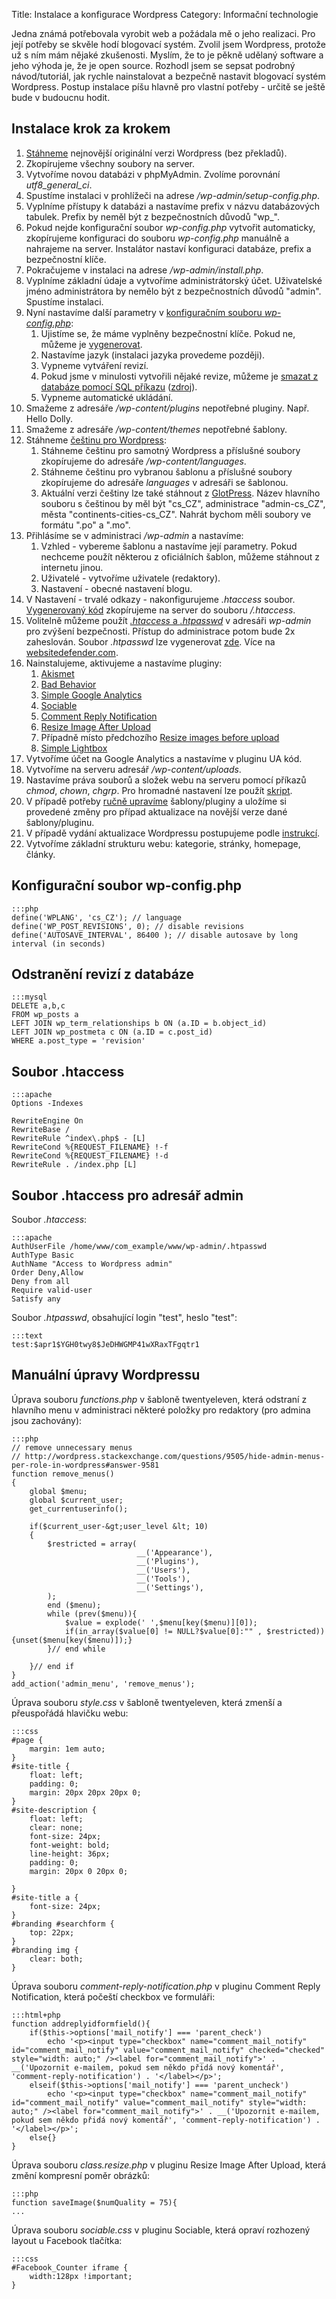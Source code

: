 Title: Instalace a konfigurace Wordpress
Category: Informační technologie

Jedna známá potřebovala vyrobit web a požádala mě o jeho realizaci. Pro
její potřeby se skvěle hodí blogovací systém. Zvolil jsem Wordpress,
protože už s ním mám nějaké zkušenosti. Myslím, že to je pěkně udělaný
software a jeho výhoda je, že je open source. Rozhodl jsem se sepsat
podrobný návod/tutoriál, jak rychle nainstalovat a bezpečně nastavit
blogovací systém Wordpress. Postup instalace píšu hlavně pro vlastní
potřeby - určitě se ještě bude v budoucnu hodit.

## Instalace krok za krokem

 1. [Stáhneme](https://wordpress.org/download/) nejnovější originální verzi Wordpress (bez překladů).
 2. Zkopírujeme všechny soubory na server.
 3. Vytvoříme novou databázi v phpMyAdmin. Zvolíme porovnání
    *utf8\_general\_ci*.
 4. Spustíme instalaci v prohlížeči na adrese */wp-admin/setup-config.php*.
 5. Vyplníme přístupy k databázi a nastavíme prefix v názvu databázových
    tabulek. Prefix by neměl být z bezpečnostních důvodů "wp\_".
 6. Pokud nejde konfigurační soubor *wp-config.php* vytvořit automaticky,
    zkopírujeme konfiguraci do souboru *wp-config.php* manuálně a nahrajeme
    na server. Instalátor nastaví konfiguraci databáze, prefix a
    bezpečnostní klíče.
 7. Pokračujeme v instalaci na adrese */wp-admin/install.php*.
 8. Vyplníme základní údaje a vytvoříme administrátorský účet. Uživatelské
    jméno administrátora by nemělo být z bezpečnostních důvodů "admin".
    Spustíme instalaci.
 9. Nyní nastavíme další parametry v [konfiguračním souboru *wp-config.php*](#konfiguracni-soubor-wp-configphp):
    1.  Ujistíme se, že máme vyplněny bezpečnostní klíče. Pokud ne, můžeme
        je [vygenerovat](https://api.wordpress.org/secret-key/1.1/salt/).
    2.  Nastavíme jazyk (instalaci jazyka provedeme později).
    3.  Vypneme vytváření revizí.
    4.  Pokud jsme v minulosti vytvořili nějaké revize, můžeme je [smazat z databáze pomocí SQL příkazu](#odstraneni-revizi-z-databaze) ([zdroj](http://blog.andreineculau.com/2008/07/delete-wordpress-26-revisions/)).
    5.  Vypneme automatické ukládání.
10. Smažeme z adresáře */wp-content/plugins* nepotřebné pluginy. Např. Hello Dolly.
11. Smažeme z adresáře */wp-content/themes* nepotřebné šablony.
12. Stáhneme [češtinu pro Wordpress](http://www.separatista.net/):
    1.  Stáhneme češtinu pro samotný Wordpress a příslušné soubory
        zkopírujeme do adresáře */wp-content/languages*.
    2.  Stáhneme češtinu pro vybranou šablonu a příslušné soubory
        zkopírujeme do adresáře *languages* v adresáři se šablonou.
    3.  Aktuální verzi češtiny lze také stáhnout z [GlotPress](http://translate.wordpress.org/projects/wp/dev). Název
        hlavního souboru s češtinou by měl být "cs\_CZ", administrace
        "admin-cs\_CZ", města "continents-cities-cs\_CZ". Nahrát bychom měli
        soubory ve formátu ".po" a ".mo".
13. Přihlásíme se v administraci */wp-admin* a nastavíme:
    1.  Vzhled - vybereme šablonu a nastavíme její parametry. Pokud nechceme
        použít některou z oficiálních šablon, můžeme stáhnout z internetu
        jinou.
    2.  Uživatelé - vytvoříme uživatele (redaktory).
    3.  Nastavení - obecné nastavení blogu.
14. V Nastavení - trvalé odkazy - nakonfigurujeme *.htaccess* soubor. [Vygenerovaný kód](#soubor-htaccess) zkopírujeme na server do souboru */.htaccess*.
15. Volitelně můžeme použít [*.htaccess* a *.htpasswd*](#soubor-htaccess-pro-adresar-admin) v adresáři
    *wp-admin* pro zvýšení bezpečnosti. Přístup do administrace potom bude
    2x zaheslován. Soubor *.htpasswd* lze vygenerovat [zde](http://www.htaccesstools.com/htpasswd-generator/). Více na
    [websitedefender.com](http://www.websitedefender.com/wordpress-security/htaccess-files-wordpress-security/).
16. Nainstalujeme, aktivujeme a nastavíme pluginy:
    1.  [Akismet](https://wordpress.org/extend/plugins/akismet/)
    2.  [Bad Behavior](https://wordpress.org/extend/plugins/bad-behavior/)
    3.  [Simple Google Analytics](https://wordpress.org/extend/plugins/simple-google-analytics/)
    4.  [Sociable](https://wordpress.org/extend/plugins/sociable/)
    5.  [Comment Reply Notification](https://wordpress.org/extend/plugins/comment-reply-notification/)
    6.  [Resize Image After Upload](https://wordpress.org/extend/plugins/resize-image-after-upload/)
    7.  Případně místo předchozího [Resize images before upload](https://wordpress.org/extend/plugins/resize-images-before-upload/)
    8.  [Simple Lightbox](https://wordpress.org/extend/plugins/simple-lightbox/)
17. Vytvoříme účet na Google Analytics a nastavíme v pluginu UA kód.
18. Vytvoříme na serveru adresář */wp-content/uploads*.
19. Nastavíme práva souborů a složek webu na serveru pomocí příkazů *chmod*,
    *chown*, *chgrp*. Pro hromadné nastavení lze použít [skript](https://github.com/petrnohejl/Unix-Scripts/blob/master/permissions.sh).
20. V případě potřeby [ručně upravíme](#manualni-upravy-wordpressu) šablony/pluginy a uložíme si
    provedené změny pro případ aktualizace na novější verze dané
    šablony/pluginu.
21. V případě vydání aktualizace Wordpressu postupujeme podle [instrukcí](https://wordpress.org/support/article/updating-wordpress/).
22. Vytvoříme základní strukturu webu: kategorie, stránky, homepage, články.

## Konfigurační soubor wp-config.php

    :::php
    define('WPLANG', 'cs_CZ'); // language
    define('WP_POST_REVISIONS', 0); // disable revisions
    define('AUTOSAVE_INTERVAL', 86400 ); // disable autosave by long interval (in seconds)

## Odstranění revizí z databáze

    :::mysql
    DELETE a,b,c
    FROM wp_posts a
    LEFT JOIN wp_term_relationships b ON (a.ID = b.object_id)
    LEFT JOIN wp_postmeta c ON (a.ID = c.post_id)
    WHERE a.post_type = 'revision'

## Soubor .htaccess

    :::apache
    Options -Indexes
     
    RewriteEngine On
    RewriteBase /
    RewriteRule ^index\.php$ - [L]
    RewriteCond %{REQUEST_FILENAME} !-f
    RewriteCond %{REQUEST_FILENAME} !-d
    RewriteRule . /index.php [L]

## Soubor .htaccess pro adresář admin

Soubor *.htaccess*:

    :::apache
    AuthUserFile /home/www/com_example/www/wp-admin/.htpasswd
    AuthType Basic
    AuthName "Access to Wordpress admin"
    Order Deny,Allow
    Deny from all
    Require valid-user
    Satisfy any

Soubor *.htpasswd*, obsahující login "test", heslo "test":

    :::text
    test:$apr1$YGH0twy8$JeDHWGMP41wXRaxTFgqtr1

## Manuální úpravy Wordpressu

Úprava souboru *functions.php* v šabloně twentyeleven, která odstraní z
hlavního menu v administraci některé položky pro redaktory (pro admina
jsou zachovány):

    :::php
    // remove unnecessary menus
    // http://wordpress.stackexchange.com/questions/9505/hide-admin-menus-per-role-in-wordpress#answer-9581
    function remove_menus()
    {
        global $menu;
        global $current_user;
        get_currentuserinfo();
     
        if($current_user-&gt;user_level &lt; 10)
        {
            $restricted = array(
                                __('Appearance'),
                                __('Plugins'),
                                __('Users'),
                                __('Tools'),
                                __('Settings'),
            );
            end ($menu);
            while (prev($menu)){
                $value = explode(' ',$menu[key($menu)][0]);
                if(in_array($value[0] != NULL?$value[0]:"" , $restricted)){unset($menu[key($menu)]);}
            }// end while
     
        }// end if
    }
    add_action('admin_menu', 'remove_menus');

Úprava souboru *style.css* v šabloně twentyeleven, která zmenší a
přeuspořádá hlavičku webu:

    :::css
    #page {
        margin: 1em auto;
    }
    #site-title {
        float: left;
        padding: 0;
        margin: 20px 20px 20px 0;
    }
    #site-description {
        float: left;
        clear: none;
        font-size: 24px;
        font-weight: bold;
        line-height: 36px;
        padding: 0;
        margin: 20px 0 20px 0;
     
    }
    #site-title a {
        font-size: 24px;
    }
    #branding #searchform {
        top: 22px;
    }
    #branding img {
        clear: both;
    }

Úprava souboru *comment-reply-notification.php* v pluginu Comment Reply
Notification, která počeští checkbox ve formuláři:

    :::html+php
    function addreplyidformfield(){
        if($this->options['mail_notify'] === 'parent_check')
            echo '<p><input type="checkbox" name="comment_mail_notify" id="comment_mail_notify" value="comment_mail_notify" checked="checked" style="width: auto;" /><label for="comment_mail_notify">' . __('Upozornit e-mailem, pokud sem někdo přidá nový komentář', 'comment-reply-notification') . '</label></p>';
        elseif($this->options['mail_notify'] === 'parent_uncheck')
            echo '<p><input type="checkbox" name="comment_mail_notify" id="comment_mail_notify" value="comment_mail_notify" style="width: auto;" /><label for="comment_mail_notify">' . __('Upozornit e-mailem, pokud sem někdo přidá nový komentář', 'comment-reply-notification') . '</label></p>';
        else{}
    }

Úprava souboru *class.resize.php* v pluginu Resize Image After Upload,
která změní kompresní poměr obrázků:

    :::php
    function saveImage($numQuality = 75){
    ...

Úprava souboru *sociable.css* v pluginu Sociable, která opraví rozhozený
layout u Facebook tlačítka:

    :::css
    #Facebook_Counter iframe {
        width:128px !important;
    }
